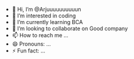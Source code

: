 - 👋 Hi, I’m @Arjuuuuuuuuuun
- 👀 I’m interested in coding
- 🌱 I’m currently learning BCA
- 💞️ I’m looking to collaborate on Good company
- 📫 How to reach me ...
- 😄 Pronouns: ...
- ⚡ Fun fact: ...

<!---
Arjuuuuuuuuuun/Arjuuuuuuuuuun is a ✨ special ✨ repository because its `README.md` (this file) appears on your GitHub profile.
You can click the Preview link to take a look at your changes.
--->
